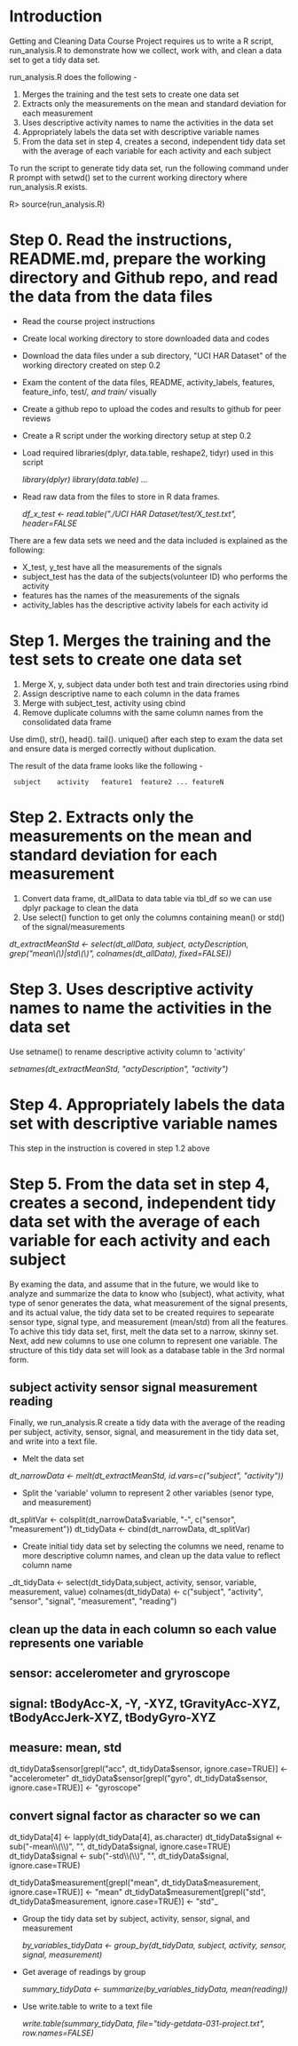 # **Introduction**

Getting and Cleaning Data Course Project requires us to write a R script, run_analysis.R to demonstrate how we collect, work with, and clean a data set to get a tidy data set. 

run_analysis.R does the following -

1. Merges the training and the test sets to create one data set
2. Extracts only the measurements on the mean and standard deviation for each measurement
3. Uses descriptive activity names to name the activities in the data set
4. Appropriately labels the data set with descriptive variable names
5. From the data set in step 4, creates a second, independent tidy data set with the average of each variable for each activity and each subject

To run the script to generate tidy data set, run the following command under R prompt with setwd() set to the current working directory where run_analysis.R exists.

R> source(run_analysis.R)

# **Step 0. Read the instructions, README.md, prepare the working directory and Github repo, and read the data from the data files**

* Read the course project instructions
* Create local working directory to store downloaded data and codes
* Download the data files under a sub directory, "UCI HAR Dataset" of the working directory created on step 0.2
* Exam the content of the data files, README, activity_labels, features, feature_info, test/*, and train/* visually
* Create a github repo to upload the codes and results to github for peer reviews
* Create a R script under the working directory setup at step 0.2
* Load required libraries(dplyr, data.table, reshape2, tidyr) used in this script

     _library(dplyr)_
    _library(data.table)_
    _..._

* Read raw data from the files to store in R data frames. 

     _df_x_test <- read.table("./UCI HAR Dataset/test/X_test.txt", header=FALSE_

There are a few data sets we need and the data included is explained as the following:
* X_test, y_test have all the measurements of the signals
* subject_test has the data of the subjects(volunteer ID) who performs the activity
* features has the names of the measurements of the signals
* activity_lables has the descriptive activity labels for each activity id

# **Step 1. Merges the training and the test sets to create one data set**

1. Merge X, y, subject data under both test and train directories using rbind
2. Assign descriptive name to each column in the data frames
3. Merge with subject_test, activity using cbind
4. Remove duplicate columns with the same column names from the consolidated data frame

Use dim(), str(), head(). tail(). unique() after each step to exam the data set and ensure data is merged correctly without duplication.

The result of the data frame looks like the following -

     subject    activity   feature1  feature2 ... featureN

# **Step 2. Extracts only the measurements on the mean and standard deviation for each measurement**

1. Convert data frame, dt_allData to data table via tbl_df so we can use dplyr package to clean the data
2. Use select() function to get only the columns containing mean() or std() of the signal/measurements

_dt_extractMeanStd <- select(dt_allData, subject, actyDescription, grep("mean\\(\\)|std\\(\\)", colnames(dt_allData), fixed=FALSE))_

# **Step 3. Uses descriptive activity names to name the activities in the data set**

Use setname() to rename descriptive activity column to 'activity'

_setnames(dt_extractMeanStd, "actyDescription", "activity")_

# **Step 4. Appropriately labels the data set with descriptive variable names**

This step in the instruction is covered in step 1.2 above

# **Step 5. From the data set in step 4, creates a second, independent tidy data set with the average of each variable for each activity and each subject**

By examing the data, and assume that in the future, we would like to analyze and summarize the data to know who (subject), what activity,  what type of senor generates the data, what measurement of the signal presents, and its actual value, the tidy data set to be created requires to sepearate sensor type, signal type, and measurement (mean/std) from all the features. To achive this tidy data set, first, melt the data set to a narrow, skinny set. Next, add new columns to use one column to represent one variable.  The structure of this tidy data set will look as a database table in the 3rd normal form.

subject    activity           sensor       signal             measurement       reading
----------------------------------------------------------------------------------------

Finally, we run_analysis.R create a tidy data with the average of the reading per subject, activity, sensor, signal, and measurement in the tidy data set, and write into a text file.

* Melt the data set

_dt_narrowData <- melt(dt_extractMeanStd, id.vars=c("subject", "activity"))_

* Split the 'variable' volumn to represent 2 other variables (senor type, and measurement)

dt_splitVar <- colsplit(dt_narrowData$variable, "-", c("sensor", "measurement"))
dt_tidyData <- cbind(dt_narrowData, dt_splitVar)

* Create initial tidy data set by selecting the columns we need, rename  to more descriptive column names, and clean up the data value to reflect column name

_dt_tidyData <- select(dt_tidyData,subject, activity, sensor, variable, measurement, value)
colnames(dt_tidyData) <- c("subject", "activity", "sensor", "signal", "measurement", "reading")
## clean up the data in each column so each value represents one variable
## sensor: accelerometer and gryroscope
## signal: tBodyAcc-X, -Y, -XYZ, tGravityAcc-XYZ, tBodyAccJerk-XYZ, tBodyGyro-XYZ
## measure: mean, std

dt_tidyData$sensor[grepl("acc", dt_tidyData$sensor, ignore.case=TRUE)] <- "accelerometer"
dt_tidyData$sensor[grepl("gyro", dt_tidyData$sensor, ignore.case=TRUE)] <- "gyroscope"

## convert signal factor as character so we can 
dt_tidyData[4] <- lapply(dt_tidyData[4], as.character)
dt_tidyData$signal <- sub("-mean\\(\\)", "", dt_tidyData$signal, ignore.case=TRUE)
dt_tidyData$signal <- sub("-std\\(\\)", "", dt_tidyData$signal, ignore.case=TRUE)

dt_tidyData$measurement[grepl("mean", dt_tidyData$measurement, ignore.case=TRUE)] <- "mean"
dt_tidyData$measurement[grepl("std", dt_tidyData$measurement, ignore.case=TRUE)] <- "std"_

* Group the tidy data set by subject, activity, sensor, signal, and measurement

	_by_variables_tidyData <- group_by(dt_tidyData, subject, activity, sensor, signal, measurement)_

* Get average of readings by group

	_summary_tidyData <- summarize(by_variables_tidyData, mean(reading))_

* Use write.table to write to a text file

	_write.table(summary_tidyData, file="tidy-getdata-031-project.txt", row.names=FALSE)_



